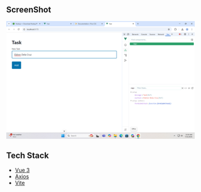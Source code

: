 
## ScreenShot
![Dashboard Preview](vue-task.png)

## Tech Stack
- [Vue 3](https://vuejs.org/)
- [Axios](https://axios-http.com/)
- [Vite](https://vitejs.dev/)
